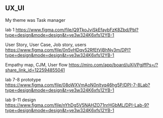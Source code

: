 ## UX_UI
My theme was Task manager 

lab 1
https://www.figma.com/file/Q9TkoJvjSkEfaybFzK8Zbd/Pbl?type=design&mode=design&t=ye3w324K6xfs12YB-1

User Story, User Case, Job story, users
https://www.figma.com/file/0n5vHDqv52RfEtVjBhNy3m/DPI?type=design&mode=design&t=ye3w324K6xfs12YB-1

Empathy map, CJM, User flow
https://miro.com/app/board/uXjVPgjffPs=/?share_link_id=122594855041

lab 7-8 prototype
https://www.figma.com/file/08oWXVmAoN0nltyq46hg5P/DPI-7-8Lab?type=design&mode=design&t=ye3w324K6xfs12YB-1

lab 9-11 design
https://www.figma.com/file/nYhDg5V5NAHZO71nrHGbML/DPI-Lab-9?type=design&mode=design&t=ye3w324K6xfs12YB-1
